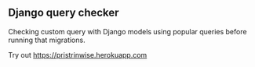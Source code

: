 
## Django query checker
Checking custom query with Django models using popular queries before running that migrations.

Try out https://pristrinwise.herokuapp.com
